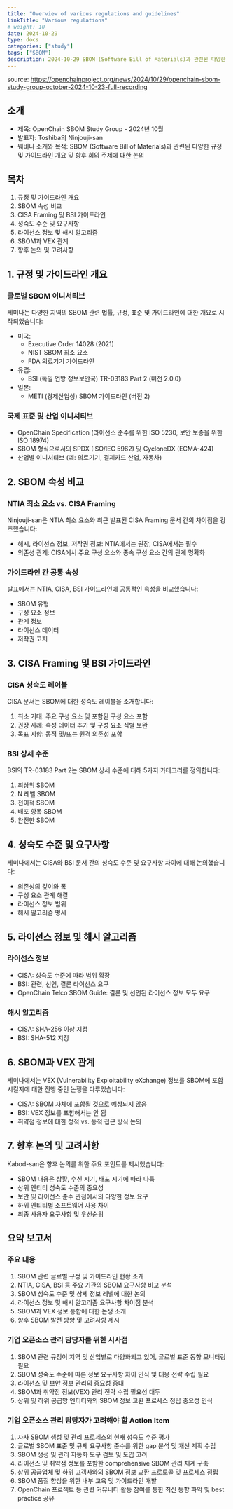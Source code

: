 ```yaml
---
title: "Overview of various regulations and guidelines"
linkTitle: "Various regulations"
# weight: 10
date: 2024-10-29
type: docs
categories: ["study"]
tags: ["SBOM"]
description: 2024-10-29 SBOM (Software Bill of Materials)과 관련된 다양한 규정 및 가이드라인 개요 및 향후 회의 주제에 대한 논의
---
```


source: https://openchainproject.org/news/2024/10/29/openchain-sbom-study-group-october-2024-10-23-full-recording

## 소개

- 제목: OpenChain SBOM Study Group - 2024년 10월
- 발표자: Toshiba의 Ninjouji-san
- 웨비나 소개와 목적: SBOM (Software Bill of Materials)과 관련된 다양한 규정 및 가이드라인 개요 및 향후 회의 주제에 대한 논의

## 목차

1. 규정 및 가이드라인 개요
2. SBOM 속성 비교
3. CISA Framing 및 BSI 가이드라인
4. 성숙도 수준 및 요구사항
5. 라이선스 정보 및 해시 알고리즘
6. SBOM과 VEX 관계
7. 향후 논의 및 고려사항

## 1. 규정 및 가이드라인 개요

### 글로벌 SBOM 이니셔티브

세미나는 다양한 지역의 SBOM 관련 법률, 규정, 표준 및 가이드라인에 대한 개요로 시작되었습니다:

- 미국:
    - Executive Order 14028 (2021)
    - NIST SBOM 최소 요소
    - FDA 의료기기 가이드라인
- 유럽:
    - BSI (독일 연방 정보보안국) TR-03183 Part 2 (버전 2.0.0)
- 일본:
    - METI (경제산업성) SBOM 가이드라인 (버전 2)

### 국제 표준 및 산업 이니셔티브

- OpenChain Specification (라이선스 준수를 위한 ISO 5230, 보안 보증을 위한 ISO 18974)
- SBOM 형식으로서의 SPDX (ISO/IEC 5962) 및 CycloneDX (ECMA-424)
- 산업별 이니셔티브 (예: 의료기기, 결제카드 산업, 자동차)

## 2. SBOM 속성 비교

### NTIA 최소 요소 vs. CISA Framing

Ninjouji-san은 NTIA 최소 요소와 최근 발표된 CISA Framing 문서 간의 차이점을 강조했습니다:

- 해시, 라이선스 정보, 저작권 정보: NTIA에서는 권장, CISA에서는 필수
- 의존성 관계: CISA에서 주요 구성 요소와 종속 구성 요소 간의 관계 명확화

### 가이드라인 간 공통 속성

발표에서는 NTIA, CISA, BSI 가이드라인에 공통적인 속성을 비교했습니다:

- SBOM 유형
- 구성 요소 정보
- 관계 정보
- 라이선스 데이터
- 저작권 고지

## 3. CISA Framing 및 BSI 가이드라인

### CISA 성숙도 레이블

CISA 문서는 SBOM에 대한 성숙도 레이블을 소개합니다:

1. 최소 기대: 주요 구성 요소 및 포함된 구성 요소 포함
2. 권장 사례: 속성 데이터 추가 및 구성 요소 식별 보완
3. 목표 지향: 동적 및/또는 원격 의존성 포함

### BSI 상세 수준

BSI의 TR-03183 Part 2는 SBOM 상세 수준에 대해 5가지 카테고리를 정의합니다:

1. 최상위 SBOM
2. N 레벨 SBOM
3. 전이적 SBOM
4. 배포 항목 SBOM
5. 완전한 SBOM

## 4. 성숙도 수준 및 요구사항

세미나에서는 CISA와 BSI 문서 간의 성숙도 수준 및 요구사항 차이에 대해 논의했습니다:

- 의존성의 깊이와 폭
- 구성 요소 관계 해결
- 라이선스 정보 범위
- 해시 알고리즘 명세

## 5. 라이선스 정보 및 해시 알고리즘

### 라이선스 정보

- CISA: 성숙도 수준에 따라 범위 확장
- BSI: 관련, 선언, 결론 라이선스 요구
- OpenChain Telco SBOM Guide: 결론 및 선언된 라이선스 정보 모두 요구

### 해시 알고리즘

- CISA: SHA-256 이상 지정
- BSI: SHA-512 지정

## 6. SBOM과 VEX 관계

세미나에서는 VEX (Vulnerability Exploitability eXchange) 정보를 SBOM에 포함시킬지에 대한 진행 중인 논쟁을 다루었습니다:

- CISA: SBOM 자체에 포함될 것으로 예상되지 않음
- BSI: VEX 정보를 포함해서는 안 됨
- 취약점 정보에 대한 정적 vs. 동적 접근 방식 논의

## 7. 향후 논의 및 고려사항

Kabod-san은 향후 논의를 위한 주요 포인트를 제시했습니다:

- SBOM 내용은 상황, 수신 시기, 배포 시기에 따라 다름
- 상위 엔티티 성숙도 수준의 중요성
- 보안 및 라이선스 준수 관점에서의 다양한 정보 요구
- 하위 엔티티별 소프트웨어 사용 차이
- 최종 사용자 요구사항 및 우선순위

## 요약 보고서

### 주요 내용

1. SBOM 관련 글로벌 규정 및 가이드라인 현황 소개
2. NTIA, CISA, BSI 등 주요 기관의 SBOM 요구사항 비교 분석
3. SBOM 성숙도 수준 및 상세 정보 레벨에 대한 논의
4. 라이선스 정보 및 해시 알고리즘 요구사항 차이점 분석
5. SBOM과 VEX 정보 통합에 대한 논쟁 소개
6. 향후 SBOM 발전 방향 및 고려사항 제시

### 기업 오픈소스 관리 담당자를 위한 시사점

1. SBOM 관련 규정이 지역 및 산업별로 다양화되고 있어, 글로벌 표준 동향 모니터링 필요
2. SBOM 성숙도 수준에 따른 정보 요구사항 차이 인식 및 대응 전략 수립 필요
3. 라이선스 및 보안 정보 관리의 중요성 증대
4. SBOM과 취약점 정보(VEX) 관리 전략 수립 필요성 대두
5. 상위 및 하위 공급망 엔티티와의 SBOM 정보 교환 프로세스 정립 중요성 인식

### 기업 오픈소스 관리 담당자가 고려해야 할 Action Item

1. 자사 SBOM 생성 및 관리 프로세스의 현재 성숙도 수준 평가
2. 글로벌 SBOM 표준 및 규제 요구사항 준수를 위한 gap 분석 및 개선 계획 수립
3. SBOM 생성 및 관리 자동화 도구 검토 및 도입 고려
4. 라이선스 및 취약점 정보를 포함한 comprehensive SBOM 관리 체계 구축
5. 상위 공급업체 및 하위 고객사와의 SBOM 정보 교환 프로토콜 및 프로세스 정립
6. SBOM 품질 향상을 위한 내부 교육 및 가이드라인 개발
7. OpenChain 프로젝트 등 관련 커뮤니티 활동 참여를 통한 최신 동향 파악 및 best practice 공유